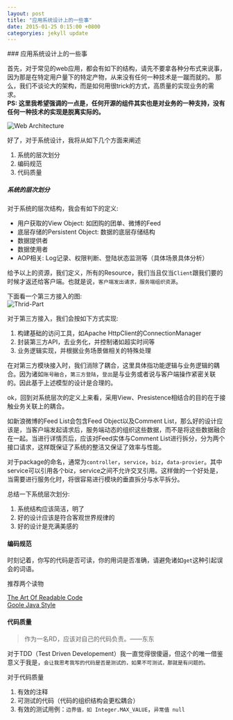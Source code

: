```yaml
---
layout: post
title: "应用系统设计上的一些事"
date: 2015-01-25 0:15:00 +0800
categoryies: jekyll update
---
```


<!--markdown-->### 应用系统设计上的一些事

首先，对于常见的web应用，都会有如下的结构，请先不要拿各种分布式来说事，因为那是在特定用户量下的特定产物，从来没有任何一种技术是一蹴而就的。
那么，我们不谈论大的架构，而是如何用很trick的方式，高质量的实现业务的需求。  
**PS: 这里我希望强调的一点是，任何开源的组件其实也是对业务的一种支持，没有任何一种技术的实现是脱离实际的。**

![Web Architecture](http://he-blog.oss-cn-beijing.aliyuncs.com/architecture.bmp)


好了，对于系统设计，我将从如下几个方面来阐述

1. 系统的层次划分
2. 编码规范
3. 代码质量


##### 系统的层次划分

对于系统的层次结构，我会有如下的定义: 

* 用户获取的View Object: 如团购的团单、微博的Feed
* 底层存储的Persistent Object: 数据的底层存储结构
* 数据提供者
* 数据使用者
* AOP相关: Log记录、权限判断、登陆状态监测等（具体场景具体分析）

给予以上的资源，我们定义，所有的Resource，我们当且仅当`Client`跟我们要的时候才返还给客户端。也就是说，`客户端发出请求，服务端组织资源`。

下面看一个第三方接入的图:  
![Thrid-Part](http://he-blog.oss-cn-beijing.aliyuncs.com/third-part.bmp)

对于第三方接入，我们会按如下方式实现:

1. 构建基础的访问工具，如Apache HttpClient的ConnectionManager
2. 封装第三方API，去业务化，并控制诸如超实时间等
3. 业务逻辑实现，并根据业务场景做相关的特殊处理

在对第三方模块接入时，我们消除了耦合，这里具体指功能逻辑与业务逻辑的耦合。因为诸如`账号融合`，`第三方登陆`，`登出`是与业务或者说与客户端操作紧密关联的。因此基于上述模型的设计是合理的。

ok，回到对系统层次的定义上来看，采用View、Presistence相结合的目的在于接触业务关联上的耦合。

如新浪微博的Feed List会包含Feed Object以及Comment List，那么好的设计应该是，当客户端发起请求后，服务端动态的组织这些数据，而不是将这些数据融合在一起。当进行详情页后，应该对Feed实体与Comment List进行拆分，分为两个接口请求，这样既保证了系统的整洁又保证了效率与性能。

对于package的命名，通常为`controller`，`service`，`biz`，`data-provier`。其中service可以引用各个biz，service之间不允许交叉引用。这样做的一个好处是，当需要进行服务化时，将很容易进行模块的垂直拆分与水平拆分。

总结一下系统层次划分:

1. 系统结构应该简洁，明了
2. 好的设计应该是符合客观世界规律的
3. 好的设计是充满美感的

#### 编码规范

时刻记着，你写的代码是否可读，你的用词是否准确，请避免诸如`get`这种引起误会的词语。

推荐两个读物

[The Art Of Readable Code](http://book.douban.com/subject/5442971/)  
[Goole Java Style](https://google-styleguide.googlecode.com/svn/trunk/javaguide.html)

#### 代码质量

> 作为一名RD，应该对自己的代码负责。——东东

对于TDD（Test Driven Developement）我一直觉得很傻逼，但这个的唯一借鉴意义于我是，`会让我思考我写的代码是否是测试的，如果不可测试，那就是有问题的。`

对于代码质量

1. 有效的注释
2. 可测试的代码（代码的组织结构会更松耦合）
3. 有效的测试用例：`边界值，如 Integer.MAX_VALUE`，`异常值 null`

